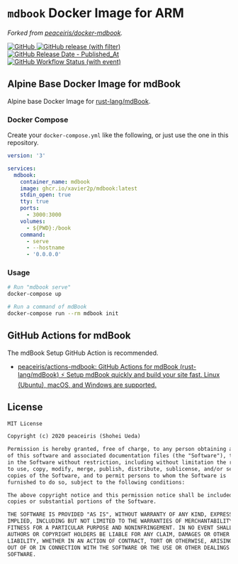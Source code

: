 # `mdbook` Docker Image for ARM

*Forked from [peaceiris/docker-mdbook](https://github.com/peaceiris/docker-mdbook).*

[![GitHub](https://img.shields.io/github/license/Xavier2p/docker-mdbook-arm?style=for-the-badge&logo=github&color=yellow)
](https://github.com/xavier2p/docker-mdbook-arm/blob/main/LICENSE)
[![GitHub release (with filter)](https://img.shields.io/github/v/release/Xavier2p/docker-mdbook-arm?style=for-the-badge&logo=github-actions)
](https://github.com/xavier2p/docker-mdbook-arm/releases/latest)
[![GitHub Release Date - Published_At](https://img.shields.io/github/release-date/Xavier2p/docker-mdbook-arm?style=for-the-badge&logo=docker)
](https://github.com/xavier2p/docker-mdbook-arm/releases)
[![GitHub Workflow Status (with event)](https://img.shields.io/github/actions/workflow/status/Xavier2p/docker-mdbook-arm/cd.yml?style=for-the-badge&logo=github-actions&label=CD)
](https://github.com/xavier2p/docker-mdbook/actions-arm)

## Alpine Base Docker Image for mdBook

Alpine base Docker Image for [rust-lang/mdBook](https://github.com/rust-lang/mdBook).

### Docker Compose

Create your `docker-compose.yml` like the following, or just use the one in this repository.

```yaml
version: '3'

services:
  mdbook:
    container_name: mdbook
    image: ghcr.io/xavier2p/mdbook:latest
    stdin_open: true
    tty: true
    ports:
      - 3000:3000
    volumes:
      - ${PWD}:/book
    command:
      - serve
      - --hostname
      - '0.0.0.0'
```

### Usage

```sh
# Run "mdbook serve"
docker-compose up

# Run a command of mdBook
docker-compose run --rm mdbook init
```

## GitHub Actions for mdBook

The mdBook Setup GitHub Action is recommended.

- [peaceiris/actions-mdbook: GitHub Actions for mdBook (rust-lang/mdBook) ⚡️ Setup mdBook quickly and build your site fast. Linux (Ubuntu), macOS, and Windows are supported.](https://github.com/peaceiris/actions-mdbook)

## License

```txt
MIT License

Copyright (c) 2020 peaceiris (Shohei Ueda)

Permission is hereby granted, free of charge, to any person obtaining a copy
of this software and associated documentation files (the "Software"), to deal
in the Software without restriction, including without limitation the rights
to use, copy, modify, merge, publish, distribute, sublicense, and/or sell
copies of the Software, and to permit persons to whom the Software is
furnished to do so, subject to the following conditions:

The above copyright notice and this permission notice shall be included in all
copies or substantial portions of the Software.

THE SOFTWARE IS PROVIDED "AS IS", WITHOUT WARRANTY OF ANY KIND, EXPRESS OR
IMPLIED, INCLUDING BUT NOT LIMITED TO THE WARRANTIES OF MERCHANTABILITY,
FITNESS FOR A PARTICULAR PURPOSE AND NONINFRINGEMENT. IN NO EVENT SHALL THE
AUTHORS OR COPYRIGHT HOLDERS BE LIABLE FOR ANY CLAIM, DAMAGES OR OTHER
LIABILITY, WHETHER IN AN ACTION OF CONTRACT, TORT OR OTHERWISE, ARISING FROM,
OUT OF OR IN CONNECTION WITH THE SOFTWARE OR THE USE OR OTHER DEALINGS IN THE
SOFTWARE.
```
